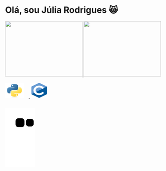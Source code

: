 <h1 align="left">Olá, sou Júlia Rodrigues 😸 </h1> 

 <div>
  <a href="https://github.com/juliarmn">
  <img height="180em" width="250em" src="https://github-readme-stats.vercel.app/api?username=juliarmn&show_icons=true&theme=tokyonight&include_all_commits=true&count_private=true"/>
  <img height="180em" width="250em" src="https://github-readme-stats.vercel.app/api/top-langs/?username=juliarmn&layout=compact&langs_count=7&theme=tokyonight"/>
 </div>
  
  <br>
  
  <div style="display: inline_block">
   <img style="padding:0 1rem 0 0" height="50" width="60" src="https://raw.githubusercontent.com/devicons/devicon/master/icons/python/python-original.svg">
   <img style="padding:0 1rem 0 0" height="50" width="60" src="https://raw.githubusercontent.com/devicons/devicon/master/icons/c/c-original.svg">
  </div>

  ##
  
   ##
![Snake animation](https://github.com/juliarmn/juliarmn/blob/output/github-contribution-grid-snake.svg)
<!---
juliarmn/juliarmn is a ✨ special ✨ repository because its `README.md` (this file) appears on your GitHub profile.
You can click the Preview link to take a look at your changes.
--->
